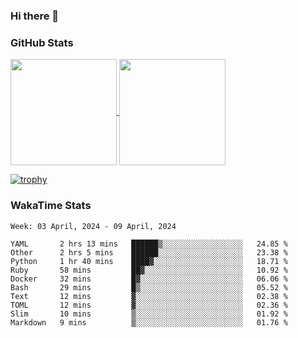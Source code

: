 ### Hi there 👋

### GitHub Stats

<a href="https://github.com/anuraghazra/github-readme-stats">
  <img align="center" height="170px" src="https://github-readme-stats.vercel.app/api/top-langs/?username=tksfjt1024&layout=compact&count_private=true&show_icons=true&show_icons=true&theme=graywhite" />
</a>
<a href="https://github.com/anuraghazra/github-readme-stats">
  <img align="center" height="170px" src="https://github-readme-stats.vercel.app/api?username=tksfjt1024&count_private=true&show_icons=true&show_icons=true&theme=graywhite" />
</a>

[![trophy](https://github-profile-trophy.vercel.app/?username=tksfjt1024)](https://github.com/ryo-ma/github-profile-trophy)

### WakaTime Stats

<!--START_SECTION:waka-->
```text
Week: 03 April, 2024 - 09 April, 2024

YAML       2 hrs 13 mins   ██████▒░░░░░░░░░░░░░░░░░░   24.85 % 
Other      2 hrs 5 mins    ██████░░░░░░░░░░░░░░░░░░░   23.38 % 
Python     1 hr 40 mins    ████▓░░░░░░░░░░░░░░░░░░░░   18.71 % 
Ruby       58 mins         ██▓░░░░░░░░░░░░░░░░░░░░░░   10.92 % 
Docker     32 mins         █▓░░░░░░░░░░░░░░░░░░░░░░░   06.06 % 
Bash       29 mins         █▒░░░░░░░░░░░░░░░░░░░░░░░   05.52 % 
Text       12 mins         ▓░░░░░░░░░░░░░░░░░░░░░░░░   02.38 % 
TOML       12 mins         ▓░░░░░░░░░░░░░░░░░░░░░░░░   02.36 % 
Slim       10 mins         ▒░░░░░░░░░░░░░░░░░░░░░░░░   01.92 % 
Markdown   9 mins          ▒░░░░░░░░░░░░░░░░░░░░░░░░   01.76 % 
```
<!--END_SECTION:waka-->

